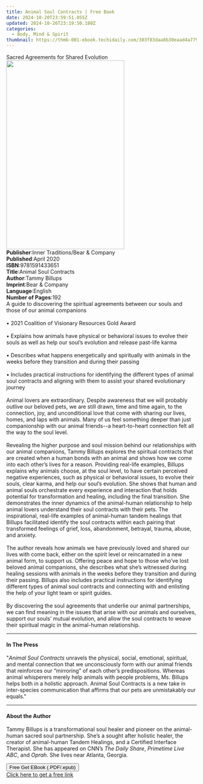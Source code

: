 ```yaml
---
title: Animal Soul Contracts | Free Book
date: 2024-10-20T23:59:51.055Z
updated: 2024-10-26T23:19:50.180Z
categories:
  - Body, Mind & Spirit
thumbnail: https://thmb-001-ebook.techidaily.com/303f83daa8b30eaad4a7799deee1c1b91190cfae6042f00714bdbce8881adc5e.jpg
---
```

<main id="book-container">
  <div class="flex flex-col">
    <div class="book-brief flex-1 py-6 px-4 sm:p-6 md:py-10 md:px-8">
      <!-- brief-->
      <div class="book-brief-main">Sacred Agreements for Shared Evolution</div>
    </div>
    <div
      class="book-meta-info flex-1 grid gap-4 col-start-1 col-end-3 row-start-1 sm:mb-6 sm:grid-cols-4 lg:gap-6 lg:col-start-2 lg:row-end-6 lg:row-span-6 lg:mb-0"
    >
      <div
        class="book-meta-info-left place-content-center mt-4 p-4 text-sm leading-6 col-start-2 col-span-2 dark:text-slate-400"
      >
        <img
          class="w-full h-500 object-cover rounded-lg sm:h-255 sm:col-span-2 lg:col-span-full"
          src="https://img-001-ebook.techidaily.com/dd00291531d84052db65819d2c005437bdd74004adf2f1e610a4e1444e310875.jpg"
          alt=""
          width="312"
          height="500"
        />
      </div>
      <div
        class="book-meta-info-right mt-2 col-start-1 row-start-2 col-span-3 self-center"
      >
        <!-- meta data  -->
        <div class="flex flex-col px-4 md:px-8">
          <div class="flex-1">
            <strong>Publisher</strong>:<span class="px-2"
              >Inner Traditions/Bear &amp; Company</span
            >
          </div>
          <div class="flex-1">
            <strong>Published</strong>:<span class="px-2">April 2020</span>
          </div>
          <div class="flex-1">
            <strong>ISBN</strong>:<span class="px-2">9781591433651</span>
          </div>
          <div class="flex-1">
            <strong>Title</strong>:<span class="px-2"
              >Animal Soul Contracts</span
            >
          </div>
          <div class="flex-1">
            <strong>Author</strong>:<span class="px-2">Tammy Billups</span>
          </div>
          <div class="flex-1">
            <strong>Imprint</strong>:<span class="px-2"
              >Bear &amp; Company</span
            >
          </div>
          <div class="flex-1">
            <strong>Language</strong>:<span class="px-2">English</span>
          </div>
          <div class="flex-1">
            <strong>Number of Pages</strong>:<span class="px-2">192</span>
          </div>
        </div>
      </div>
    </div>
    <div class="book-description flex-1 py-6 px-4 sm:p-6 md:py-10 md:px-8">
      <div class="book-description-main">
        <div accordion-content="" id="description">
          A guide to discovering the spiritual agreements between our souls and
          those of our animal companions <br /><br />• 2021 Coalition of
          Visionary Resources Gold Award <br /><br />• Explains how animals have
          physical or behavioral issues to evolve their souls as well as help
          our soul’s evolution and release past-life karma <br /><br />•
          Describes what happens energetically and spiritually with animals in
          the weeks before they transition and during their passing
          <br /><br />• Includes practical instructions for identifying the
          different types of animal soul contracts and aligning with them to
          assist your shared evolutionary journey <br /><br />Animal lovers are
          extraordinary. Despite awareness that we will probably outlive our
          beloved pets, we are still drawn, time and time again, to the
          connection, joy, and unconditional love that come with sharing our
          lives, homes, and laps with animals. Many of us feel something deeper
          than just companionship with our animal friends--a heart-to-heart
          connection felt all the way to the soul level. <br /><br />Revealing
          the higher purpose and soul mission behind our relationships with our
          animal companions, Tammy Billups explores the spiritual contracts that
          are created when a human bonds with an animal and shows how we come
          into each other’s lives for a reason. Providing real-life examples,
          Billups explains why animals choose, at the soul level, to have
          certain perceived negative experiences, such as physical or behavioral
          issues, to evolve their souls, clear karma, and help our soul’s
          evolution. She shows that human and animal souls orchestrate every
          experience and interaction that holds potential for transformation and
          healing, including the final transition. She demonstrates the inner
          dynamics of the animal-human relationship to help animal lovers
          understand their soul contracts with their pets. The inspirational,
          real-life examples of animal-human tandem healings that Billups
          facilitated identify the soul contracts within each pairing that
          transformed feelings of grief, loss, abandonment, betrayal, trauma,
          abuse, and anxiety. <br /><br />The author reveals how animals we have
          previously loved and shared our lives with come back, either on the
          spirit level or reincarnated in a new animal form, to support us.
          Offering peace and hope to those who’ve lost beloved animal
          companions, she describes what she’s witnessed during healing sessions
          with animals in the weeks before they transition and during their
          passing. Billups also includes practical instructions for identifying
          different types of animal soul contracts and connecting with and
          enlisting the help of your light team or spirit guides. <br /><br />By
          discovering the soul agreements that underlie our animal partnerships,
          we can find meaning in the issues that arise with our animals and
          ourselves, support our souls’ mutual evolution, and allow the soul
          contracts to weave their spiritual magic in the animal-human
          relationship.
        </div>
        <div class="accordion-fader"></div>
      </div>
    </div>
    <div class="book-excerpts flex-1 py-6 px-4 sm:p-6 md:py-10 md:px-8">
      <!-- excerpts-->
      <div class="book-excerpts-main">
        <hr />
        <h4 class="placeholder placeholder-heading">
          <span>In The Press</span>
        </h4>
        <p>
          "<i>Animal Soul Contracts</i> unravels the physical, social,
          emotional, spiritual, and mental connection that we unconsciously form
          with our animal friends that reinforces our “mirroring” of each
          other’s predispositions. Whereas animal whisperers merely help animals
          with people problems, Ms. Billups helps both in a holistic approach.
          Animal Soul Contracts is a new take in inter-species communication
          that affirms that our pets are unmistakably our equals."
        </p>
      </div>
    </div>
    <div class="book-about-author flex-1 py-6 px-4 sm:p-6 md:py-10 md:px-8">
      <!-- about author-->
      <div class="book-main-author-main">
        <hr />
        <h4 class="placeholder placeholder-heading">
          <span>About the Author</span>
        </h4>
        <p>
          Tammy Billups is a transformational soul healer and pioneer on the
          animal-human sacred soul partnership. She’s a sought after holistic
          healer, the creator of animal-human Tandem Healings, and a Certified
          Interface Therapist. She has appeared on CNN’s <i>The Daily Share</i>,
          <i>Primetime Live ABC</i>, and <i>Oprah</i>. She lives near Atlanta,
          Georgia.
        </p>
      </div>
    </div>
    <div class="book-free-get flex-1 py-6 px-4 sm:p-6 md:py-10 md:px-8">
      <button
        id="btn-free-get"
        class="bg-blue-500 hover:bg-blue-700 text-white font-bold py-2 px-4 rounded"
      >
        Free Get EBook (.PDF/.epub)
      </button>
      <div id="countdown-display" class="px-2 text-lg mt-2"></div>
      <a
        id="free-link"
        class="hidden bg-blue-500 hover:bg-blue-700 text-white font-bold py-2 px-4 rounded"
        href="https://www.ebooks.com/en-us/book/209776252/animal-soul-contracts/tammy-billups/"
        target="_blank"
        >Click here to get a free link</a
      >
    </div>
    <script>
      let countdownTime = 0;
      let countdownInterval = null;
      document
        .getElementById('btn-free-get')
        .addEventListener('click', startCountdown);
      function startCountdown() {
        countdownTime = new Date().getTime() + 60000 * 3;
        countdownInterval = setInterval(updateCountdown, 1000);
        document.getElementById('btn-free-get').disabled = true;
        document
          .getElementById('btn-free-get')
          .classList.add('bg-gray-500', 'cursor-not-allowed');
      }
      function updateCountdown() {
        let currentTime = new Date().getTime();
        let timeLeft = countdownTime - currentTime;
        let secondsLeft = Math.floor(timeLeft / 1000);
        document.getElementById('countdown-display').innerHTML =
          `Remaining time: ${secondsLeft} seconds.`;
        if (secondsLeft <= 0) {
          clearInterval(countdownInterval);
          document.getElementById('btn-free-get').classList.add('hidden');
          document.getElementById('free-link').classList.remove('hidden');
          document.getElementById('countdown-display').innerHTML = '';
        }
      }
    </script>
  </div>
</main>

<ins class="adsbygoogle"
      style="display:block"
      data-ad-client="ca-pub-7571918770474297"
      data-ad-slot="8358498916"
      data-ad-format="auto"
      data-full-width-responsive="true"></ins>
    